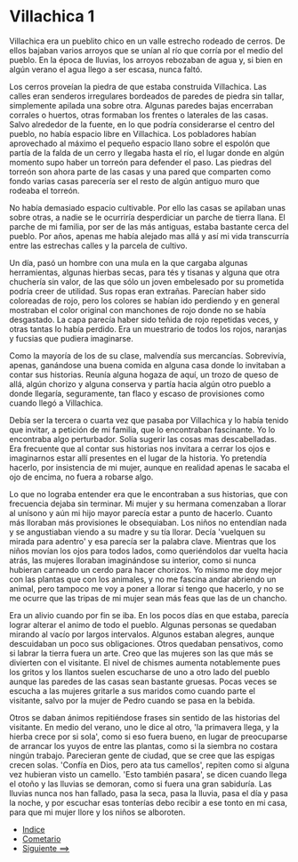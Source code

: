# Villachica 1

Villachica era un pueblito chico en un valle estrecho rodeado de cerros.  De ellos bajaban varios arroyos que se unían al río que corría por el medio del pueblo.  En la época de lluvias, los arroyos rebozaban de agua y, si bien en algún verano el agua llego a ser escasa, nunca faltó.

Los cerros proveían la piedra de que estaba construida Villachica.  Las calles eran senderos irregulares bordeados de paredes de piedra sin tallar, simplemente apilada una sobre otra.  Algunas paredes bajas encerraban corrales o huertos, otras formaban los frentes o laterales de las casas. Salvo alrededor de la fuente, en lo que podría considerarse el centro del pueblo, no había espacio libre en Villachica.  Los pobladores habían aprovechado al máximo el pequeño espacio llano sobre el espolón que partía de la falda de un cerro y llegaba hasta el río, el lugar donde en algún momento supo haber un torreón para defender el paso.  Las piedras del torreón son ahora parte de las casas y una pared que comparten como fondo varias casas parecería ser el resto de algún antiguo muro que rodeaba el torreón.

No había demasiado espacio cultivable.  Por ello las casas se apilaban unas sobre otras, a nadie se le ocurriría desperdiciar un parche de tierra llana. El parche de mi familia, por ser de las más antiguas, estaba bastante cerca del pueblo.  Por años, apenas me había alejado mas allá y así mi vida transcurría entre las estrechas calles y la parcela de cultivo.

Un día, pasó un hombre con una mula en la que cargaba algunas herramientas, algunas hierbas secas, para tés y tisanas y alguna que otra chuchería sin valor, de las que sólo un joven embelesado por su prometida podría creer de utilidad.  Sus ropas eran extrañas.  Parecían haber sido coloreadas de rojo, pero los colores se habían ido perdiendo y en general mostraban el color original con manchones de rojo donde no se había desgastado.  La capa parecía haber sido teñida de rojo repetidas veces, y otras tantas lo había perdido.  Era un muestrario de todos los rojos, naranjas y fucsias que pudiera imaginarse.

Como la mayoría de los de su clase, malvendía sus mercancías.  Sobrevivía, apenas, ganándose una buena comida en alguna casa donde lo invitaban a contar sus historias.  Reunía alguna hogaza de aquí, un trozo de queso de allá, algún chorizo y alguna conserva y partía hacia algún otro pueblo a donde llegaría, seguramente, tan flaco y escaso de provisiones como cuando llegó a Villachica.

Debía ser la tercera o cuarta vez que pasaba por Villachica y lo había tenido que invitar, a petición de mi familia, que lo encontraban fascinante. Yo lo encontraba algo perturbador.  Solía sugerir las cosas mas descabelladas.  Era frecuente que al contar sus historias nos invitara a cerrar los ojos e imaginarnos estar allí presentes en el lugar de la historia.  Yo pretendía hacerlo, por insistencia de mi mujer, aunque en realidad apenas le sacaba el ojo de encima, no fuera a robarse algo.

Lo que no lograba entender era que le encontraban a sus historias, que con frecuencia dejaba sin terminar. Mi mujer y su hermana comenzaban a llorar al unísono y aún mi hijo mayor parecía estar a punto de hacerlo.  Cuanto más lloraban más provisiones le obsequiaban.  Los niños no entendían nada y se angustiaban viendo a su madre y su tía llorar.  Decía 'vuelquen su mirada para adentro' y esa parecía ser la palabra clave.  Mientras que los niños movían los ojos para todos lados, como queriéndolos dar vuelta hacia atrás, las mujeres lloraban imaginándose su interior, como si nunca hubieran carneado un cerdo para hacer chorizos.  Yo mismo me doy mejor con las plantas que con los animales, y no me fascina andar abriendo un animal, pero tampoco me voy a poner a llorar si tengo que hacerlo, y no se me ocurre que las tripas de mi mujer sean más feas que las de un chancho.

Era un alivio cuando por fin se iba.  En los pocos días en que estaba, parecía lograr alterar el animo de todo el pueblo.  Algunas personas se quedaban mirando al vacío por largos intervalos. Algunos estaban alegres, aunque descuidaban un poco sus obligaciones.  Otros quedaban pensativos, como si labrar la tierra fuera un arte.  Creo que las mujeres son las que más se divierten con el visitante.  El nivel de chismes aumenta notablemente pues los gritos y los llantos suelen escucharse de uno a otro lado del pueblo aunque las paredes de las casas sean bastante gruesas.  Pocas veces se escucha a las mujeres gritarle a sus maridos como cuando parte el visitante, salvo por la mujer de Pedro cuando se pasa en la bebida.

Otros se daban ánimos repitiéndose frases sin sentido de las historias del visitante.  En medio del verano, uno le dice al otro, 'la primavera llega, y la hierba crece por si sola', como si eso fuera bueno, en lugar de preocuparse de arrancar los yuyos de entre las plantas,  como si la siembra no costara ningún trabajo.  Parecieran gente de ciudad, que se cree que las espigas crecen solas. 'Confía en Dios, pero ata tus camellos', repiten como si alguna vez hubieran visto un camello.  'Esto también pasara', se dicen cuando llega el otoño y las lluvias se demoran, como si fuera una gran sabiduría.  Las lluvias nunca nos han fallado, pasa la seca, pasa la lluvia, pasa el día y pasa la noche, y por escuchar esas tonterías debo recibir a ese tonto en mi casa, para que mi mujer llore y los niños se alboroten.

* [Indice](Readme.md)
* [Cometario](c01.md)
* [Siguiente ==>](02.md)
